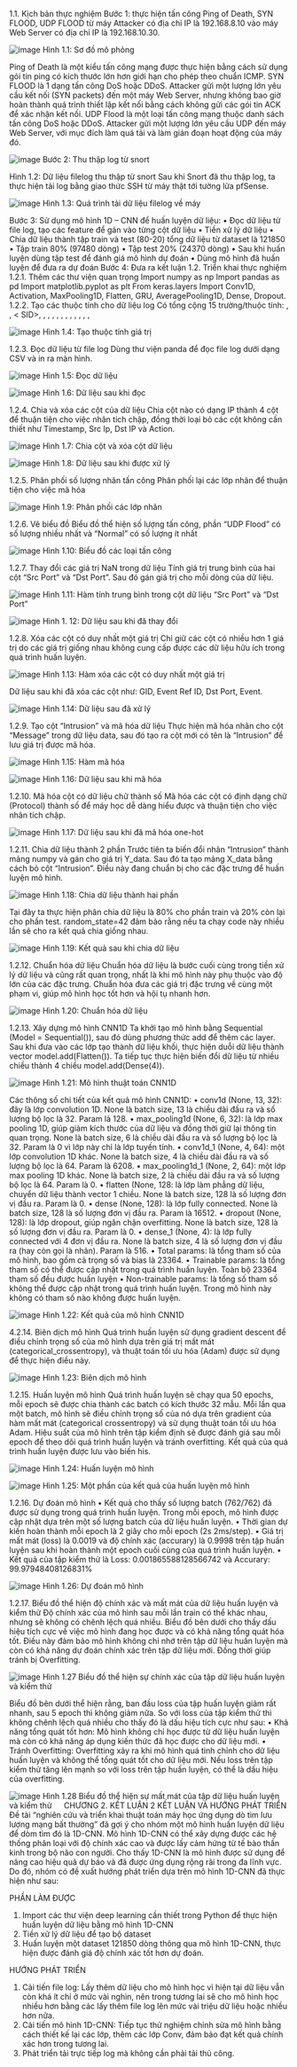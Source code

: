 1.1. Kịch bản thực nghiệm
Bước 1: thực hiện tấn công Ping of Death, SYN FLOOD, UDP FLOOD từ máy Attacker có địa chỉ IP là 192.168.8.10 vào máy Web Server có địa chỉ IP là 192.168.10.30.

![image](https://github.com/user-attachments/assets/946833c0-4885-4f29-a3a5-6c857756ca16)
Hình 1.1: Sơ đồ mô phỏng

Ping of Death là một kiểu tấn công mạng được thực hiện bằng cách sử dụng gói tin ping có kích thước lớn hơn giới hạn cho phép theo chuẩn ICMP. 
SYN FLOOD là 1 dạng tấn công DoS hoặc DDoS. Attacker gửi một lượng lớn yêu cầu kết nối (SYN packets) đến một máy Web Server, nhưng không bao giờ hoàn thành quá trình thiết lập kết nối bằng cách không gửi các gói tin ACK để xác nhận kết nối.
UDP Flood là một loại tấn công mạng thuộc danh sách tấn công DoS hoặc DDoS. Attacker gửi một lượng lớn yêu cầu UDP đến máy Web Server, với mục đích làm quá tải và làm gián đoạn hoạt động của máy đó.

![image](https://github.com/user-attachments/assets/ba0179a1-624f-4b44-a884-bf8314755294)
Bước 2: Thu thập log từ snort
 
Hình 1.2: Dữ liệu filelog thu thập từ snort
Sau khi Snort đã thu thập log, ta thực hiện tải log bằng giao thức SSH từ máy thật tới tường lửa pfSense.

 ![image](https://github.com/user-attachments/assets/48c48f54-e491-4e41-b321-0e3f98098db7)
Hình 1.3: Quá trình tải dữ liệu filelog về máy

Bước 3:  Sử dụng mô hình 1D – CNN để huấn luyện dữ liệu:
•	Đọc dữ liệu từ file log, tạo các feature để gán vào từng cột dữ liệu
•	Tiền xử lý dữ liệu
•	Chia dữ liệu thành tập train và test (80-20) tổng dữ liệu từ dataset là 121850
•	Tập train 80% (97480 dòng)
•	Tập test 20% (24370 dòng)
•	Sau khi huấn luyện dùng tập test để đánh giá mô hình dự đoán
•	Dùng mô hình đã huấn luyện để đưa ra dự đoán 
Bước 4: Đưa ra kết luận 
1.2. Triển khai thực nghiệm
1.2.1. Thêm các thư viện quan trọng
Import numpy as np
Import pandas as pd
Import matplotlib.pyplot as plt
From keras.layers Import Conv1D, Activation, MaxPooling1D, Flatten, GRU, AveragePooling1D, Dense, Dropout.
1.2.2. Tạo các thuộc tính cho dữ liệu log
Có tổng cộng 15 trường/thuộc tính: <Timestamp>, <GID>, < SID>, <Event Ref ID>, <Message>, <Protocol>, <Src IP>, <Src Port >, <Dst IP>, <Dst Port>, <Extra Port>, <Description>, <Priority>, <Event>, <Action>

 ![image](https://github.com/user-attachments/assets/84fa7ce2-57e8-4ea8-ac0d-62834636d669)
Hình 1.4: Tạo thuộc tính giá trị

1.2.3. Đọc dữ liệu từ file log
Dùng thư viện panda để đọc file log dưới dạng CSV và in ra màn hình.

 ![image](https://github.com/user-attachments/assets/18c0f9b1-3696-47f5-a52e-f2ce91ec3763)
Hình 1.5: Đọc dữ liệu

 ![image](https://github.com/user-attachments/assets/b0fc1264-f59d-46a3-8a7c-ba3938739670)
Hình 1.6: Dữ liệu sau khi đọc

1.2.4. Chia và xóa các cột của dữ liệu
Chia cột nào có dạng IP thành 4 cột để thuận tiện cho việc nhân tích chập, đồng thời loại bỏ các cột không cần thiết như Timestamp, Src Ip, Dst IP và Action.

 ![image](https://github.com/user-attachments/assets/1a332a83-cc07-4393-84fd-c0dccf5eb455)
Hình 1.7: Chia cột và xóa cột dữ liệu

 ![image](https://github.com/user-attachments/assets/6118c7e6-6b2b-44ca-a2ec-3b16f81dbe90)
Hình 1.8: Dữ liệu sau khi được xử lý

1.2.5. Phân phối số lượng nhãn tấn công
Phân phối lại các lớp nhãn để thuận tiện cho việc mã hóa

 ![image](https://github.com/user-attachments/assets/6d359d4e-19e4-480f-bc0e-5b556437db23)
Hình 1.9: Phân phối các lớp nhãn

1.2.6. Vẽ biểu đồ
Biểu đồ thể hiện số lượng tấn công, phần “UDP Flood” có số lượng nhiều nhất và “Normal” có số lượng ít nhất

 ![image](https://github.com/user-attachments/assets/2fdf23b8-3ff6-4986-be75-5f40d8f2cab3)
Hình 1.10: Biểu đồ các loại tấn công

1.2.7. Thay đổi các giá trị NaN trong dữ liệu
Tính giá trị trung bình của hai cột “Src Port” và “Dst Port”. Sau đó gán giá trị cho mỗi dòng của dữ liệu.

 ![image](https://github.com/user-attachments/assets/b8bf8512-834d-41a7-b654-6e93f53442c7)
Hình 1.11: Hàm tính trung bình trong cột dữ liệu “Src Port” và “Dst Port”

 ![image](https://github.com/user-attachments/assets/f01737a5-2919-4f40-9d2d-0da1bcc936b9)
Hình 1. 12: Dữ liệu sau khi đã thay đổi

1.2.8. Xóa các cột có duy nhất một giá trị
Chỉ giữ các cột có nhiều hơn 1 giá trị do các giá trị giống nhau không cung cấp được các dữ liệu hữu ích trong quá trình huấn luyện.

 ![image](https://github.com/user-attachments/assets/213d5406-ca56-4e02-854b-c9fd95ec297d)
Hình 1.13: Hàm xóa các cột có duy nhất một giá trị

Dữ liệu sau khi đã xóa các cột như: GID, Event Ref ID, Dst Port, Event.

 ![image](https://github.com/user-attachments/assets/f70bbc85-a2fb-4b4f-b3ba-3f8d7c6d60ca)
Hình 1.14: Dữ liệu sau đã xử lý 

1.2.9. Tạo cột “Intrusion” và mã hóa dữ liệu
Thực hiện mã hóa nhãn cho cột “Message” trong dữ liệu data, sau đó tạo ra cột mới có tên là “Intrusion” để lưu giá trị được mã hóa.

 ![image](https://github.com/user-attachments/assets/16c90139-8d08-43b6-bbc9-9f2198e04d0c)
Hình 1.15: Hàm mã hóa 

 ![image](https://github.com/user-attachments/assets/e7ff03cf-1759-4ebb-926c-bbdb0606683f)
Hình 1.16: Dữ liệu sau khi mã hóa

1.2.10. Mã hóa cột có dữ liệu chữ thành số
Mã hóa các cột có định dạng chữ (Protocol) thành số để máy học dễ dàng hiểu được và thuận tiện cho việc nhân tích chập.

 ![image](https://github.com/user-attachments/assets/0cad11ad-8450-4c85-a77e-2fa322214e3b)
Hình 1.17: Dữ liệu sau khi đã mã hóa one-hot 

1.2.11. Chia dữ liệu thành 2 phần
Trước tiên ta biến đổi nhãn “Intrusion” thành mảng numpy và gán cho giá trị Y_data. Sau đó ta tạo mảng X_data bằng cách bỏ cột “Intrusion”. Điều này đang chuẩn bị cho các đặc trưng để huấn luyện mô hình. 

 ![image](https://github.com/user-attachments/assets/fd7578d5-ed94-46fe-8009-e07dbe651e87)
Hình 1.18: Chia dữ liệu thành hai phần

Tại đây ta thực hiện phân chia dữ liệu là 80% cho phần train và 20% còn lại cho phần test. random_state=42 đảm bảo rằng nếu ta chạy code này nhiều lần sẽ cho ra kết quả chia giống nhau.
 
 ![image](https://github.com/user-attachments/assets/6374b782-1843-4703-9a9e-f8b37db2713b)
Hình 1.19: Kết quả sau khi chia dữ liệu

1.2.12. Chuẩn hóa dữ liệu
Chuẩn hóa dữ liệu là bước cuối cùng trong tiền xử lý dữ liệu và cũng rất quan trọng, nhất là khi mô hình này phụ thuộc vào độ lớn của các đặc trưng. Chuẩn hóa đưa các giá trị đặc trưng về cùng một phạm vi, giúp mô hình học tốt hơn và hội tụ nhanh hơn.
 
 ![image](https://github.com/user-attachments/assets/fbc60721-af84-4bc2-bbbd-a261447de57f)
Hình 1.20: Chuẩn hóa dữ liệu 

1.2.13. Xây dựng mô hình CNN1D
Ta khởi tạo mô hình bằng Sequential (Model = Sequential()), sau đó dùng phương thức add để thêm các layer. Sau khi đưa vào các lớp tạo thành dữ liệu khối, thực hiện duỗi dữ liệu thành vector model.add(Flatten()). Ta tiếp tục thực hiện biến đổi dữ liệu từ nhiều chiều thành 4 chiều model.add(Dense(4)).
 
 ![image](https://github.com/user-attachments/assets/2a4fcac2-6b40-41c3-ad0e-5714ef6e4a53)
Hình 1.21: Mô hình thuật toán CNN1D

Các thông số chi tiết của kết quả mô hình CNN1D:
•	conv1d (None, 13, 32): đây là lớp convolution 1D. None là batch size, 13 là chiều dài đầu ra và số lượng bộ lọc là 32. Param là 128.
•	max_pooling1d (None, 6, 32): là lớp max pooling 1D, giúp giảm kích thước của dữ liệu và đồng thời giữ lại thông tin quan trọng. None là batch size, 6 là chiều dài đầu ra và số lượng bộ lọc là 32. Param là 0 vì lớp này chỉ là lớp tuyến tính.
•	conv1d_1 (None, 4, 64): một lớp convolution 1D khác. None là batch size, 4 là chiều dài đầu ra và số lượng bộ lọc là 64. Param là 6208.
•	max_pooling1d_1 (None, 2, 64): một lớp max pooling 1D khác. None là batch size, 2 là chiều dài đầu ra và số lượng bộ lọc là 64. Param là 0.
•	flatten (None, 128: là lớp làm phẳng dữ liệu, chuyển dữ liệu thành vector 1 chiều. None là batch size, 128 là số lượng đơn vị đầu ra. Param là 0.
•	dense (None, 128): là lớp fully connected. None là batch size, 128 là số lượng đơn vị đầu ra. Param là 16512.
•	dropout (None, 128): là lớp dropout, giúp ngăn chặn overfitting. None là batch size, 128 là số lượng đơn vị đầu ra. Param là 0.
•	dense_1 (None, 4): là lớp fully connected với 4 đơn vị đầu ra. None là batch size, 4 là số lượng đơn vị đầu ra (hay còn gọi là nhãn). Param là 516.
•	Total params: là tổng tham số của mô hình, bao gồm cả trọng số và bias là 23364.
•	Trainable params: là tổng tham số có thể được cập nhật trong quá trình huấn luyện. Toàn bộ 23364 tham số đều được huấn luyện
•	Non-trainable params: là tổng số tham số không thể được cập nhật trong quá trình huấn luyện. Trong mô hình này không có tham số nào không được huấn luyện.

 ![image](https://github.com/user-attachments/assets/57164228-ab8a-4e7f-a27d-ac6d81553866)
Hình 1.22: Kết quả của mô hình CNN1D

4.2.14. Biên dịch mô hình 
Quá trình huấn luyện sử dụng gradient descent để điều chỉnh trọng số của mô hình dựa trên giá trị mất mát (categorical_crossentropy), và thuật toán tối ưu hóa (Adam) được sử dụng để thực hiện điều này.
 
 ![image](https://github.com/user-attachments/assets/44fea0a4-03a9-4fbc-9104-e4ff18c16a56)
Hình 1.23: Biên dịch mô hình

1.2.15. Huấn luyện mô hình
Quá trình huấn luyện sẽ chạy qua 50 epochs, mỗi epoch sẽ được chia thành các batch có kích thước 32 mẫu. Mỗi lần qua một batch, mô hình sẽ điều chỉnh trọng số của nó dựa trên gradient của hàm mất mát (categorical crossentropy) và sử dụng thuật toán tối ưu hóa Adam. Hiệu suất của mô hình trên tập kiểm định sẽ được đánh giá sau mỗi epoch để theo dõi quá trình huấn luyện và tránh overfitting. Kết quả của quá trình huấn luyện được lưu vào biến his.

 ![image](https://github.com/user-attachments/assets/393cbe09-518d-41e2-aec0-34598a3138a3)
Hình 1.24: Huấn luyện mô hình

 ![image](https://github.com/user-attachments/assets/45069b81-041b-4bad-ab15-76f0f251722f)
Hình 1.25: Một phần của kết quả của huấn luyện mô hình

1.2.16. Dự đoán mô hình
•	Kết quả cho thấy số lượng batch (762/762) đã được sử dụng trong quá trình huấn luyện. Trong mỗi epoch, mô hình được cập nhật dựa trên một số lượng batch của dữ liệu huấn luyện. 
•	Thời gian dự kiến hoàn thành mỗi epoch là 2 giây cho mỗi epoch (2s 2ms/step). 
•	Giá trị mất mát (loss) là 0.0019 và độ chính xác (accurary) là 0.9998 trên tập huấn luyện sau khi hoàn thành một epoch cuối cùng của quá trình huấn luyện.
•	Kết quả của tập kiểm thử là Loss: 0.001865588128566742 và Accurary: 99.97948408126831%

 ![image](https://github.com/user-attachments/assets/7f0a8690-952b-48c9-a591-71bf0a79d884)
Hình 1.26: Dự đoán mô hình 

1.2.17. Biểu đồ thể hiện độ chính xác và mất mát của dữ liệu huấn luyện và kiểm thử
Độ chính xác của mô hình sau mỗi lần train có thể khác nhau, nhưng sẽ không có chênh lệch quá nhiều. Biểu đồ bên dưới cho thấy dấu hiệu tích cực về việc mô hình đang học được và có khả năng tổng quát hóa tốt. Điều này đảm bảo mô hình không chỉ nhớ trên tập dữ liệu huấn luyện mà còn có khả năng dự đoán chính xác trên tập dữ liệu mới. Đồng thời giúp tránh bị Overfitting.

 ![image](https://github.com/user-attachments/assets/e5b04a14-12d5-4aae-8b26-64f1b430a69b)
Hình 1.27 Biểu đồ thể hiện sự chính xác của tập dữ liệu huấn luyện và kiểm thử

Biểu đồ bên dưới thể hiện rằng, ban đầu loss của tập huấn luyện giảm rất nhanh, sau 5 epoch thì không giảm nữa. So với loss của tập kiểm thử thì không chênh lệch quá nhiều cho thấy đó là dấu hiệu tích cực như sau:
•	Khả năng tổng quát tốt hơn: Mô hình không chỉ học được từ dữ liệu huấn luyện mà còn có khả năng áp dụng kiến thức đã học được cho dữ liệu mới.
•	Tránh Overfitting: Overfitting xảy ra khi mô hình quá tinh chỉnh cho dữ liệu huấn luyện và không thể tổng quát tốt cho dữ liệu mới. Nếu loss trên tập kiểm thử tăng lên mạnh so với loss trên tập huấn luyện, có thể là dấu hiệu của overfitting.

 ![image](https://github.com/user-attachments/assets/23dc48f6-4257-49b5-bed4-219221c7e9c1)
Hình 1.28 Biểu đồ thể hiện sự mất mát của tập dữ liệu huấn luyện và kiểm thử
 
CHƯƠNG 2. KẾT LUẬN 2
KẾT LUẬN VÀ HƯỚNG PHÁT TRIỂN
Đề tài “nghiên cứu và triển khai thuật toán máy học ứng dụng dò tìm lưu lượng mạng bất thường” đã gợi ý cho nhóm một mô hình huấn luyện dữ liệu để dòm tìm đó là 1D-CNN. Mô hình 1D-CNN có thể xây dựng được các hệ thống phân loại với độ chính xác cao và được lấy cảm hứng từ tế bào thần kinh trong bộ não con người. Cho thấy 1D-CNN là mô hình được sử dụng để nâng cao hiệu quả dự báo và đã được ứng dụng rộng rãi trong đa lĩnh vực. Do đó, nhóm có đề xuất hướng phát triển dựa trên mô hình 1D-CNN đã thực hiện như sau:

PHẦN LÀM ĐƯỢC
1.	Import các thư viện deep learning cần thiết trong Python để thực hiện huấn luyện dữ liệu bằng mô hình 1D-CNN
2.	Tiền xử lý dữ liệu để tạo bộ dataset
3.	Huấn luyện một dataset 121850 dòng thông qua mô hình 1D-CNN, thực hiện được đánh giá độ chính xác tốt hơn dự đoán.

HƯỚNG PHÁT TRIỂN
1.	Cải tiến file log: Lấy thêm dữ liệu cho mô hình học vì hiện tại dữ liệu vẫn còn khá ít chỉ ở mức vài nghìn, nên trong tương lai sẽ cho mô hình học nhiều hơn bằng các lấy thêm file log lên mức vài triệu dữ liệu hoặc nhiều hơn nữa. 
2.	Cải tiến mô hình 1D-CNN: Tiếp tục thử nghiệm chỉnh sửa mô hình bằng cách thiết kế lại các lớp, thêm các lớp Conv, đảm bảo đạt kết quả chính xác hơn trong tương lai.
3.	Phát triển tải trực tiếp log mà không cần phải tải thủ công.
